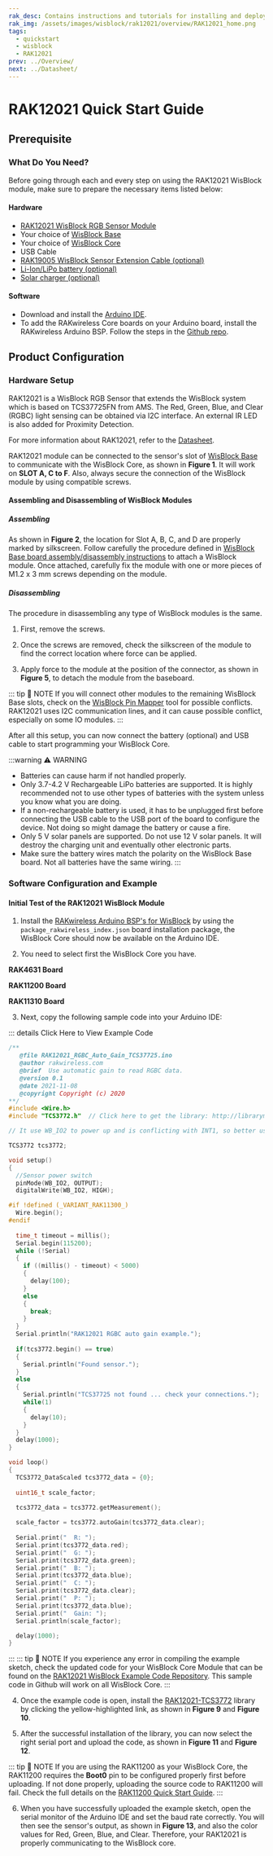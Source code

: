 ```yaml
---
rak_desc: Contains instructions and tutorials for installing and deploying your RAK12021. Instructions are written in a detailed and step-by-step manner for an easier experience in setting up your device. Aside from the hardware configuration, it also contains a software setup that includes detailed example codes that will help you get started.
rak_img: /assets/images/wisblock/rak12021/overview/RAK12021_home.png
tags:
  - quickstart
  - wisblock
  - RAK12021
prev: ../Overview/ 
next: ../Datasheet/ 
---
```


# RAK12021 Quick Start Guide
## Prerequisite

### What Do You Need?

Before going through each and every step on using the RAK12021 WisBlock module, make sure to prepare the necessary items listed below:

#### Hardware

- [RAK12021 WisBlock RGB Sensor Module](https://store.rakwireless.com/products/rak12021-wisblock-rgb-sensor?utm_source=RAK12021&utm_medium=Document&utm_campaign=BuyFromStore)
- Your choice of [WisBlock Base](https://store.rakwireless.com/collections/wisblock-base) 
- Your choice of [WisBlock Core](https://store.rakwireless.com/collections/wisblock-core)
- USB Cable
- [RAK19005 WisBlock Sensor Extension Cable (optional)](https://store.rakwireless.com/products/fpc-extension-cable-for-slot-a-to-d-rak19005)
- [Li-Ion/LiPo battery (optional)](https://store.rakwireless.com/collections/wisblock-accessory/products/battery-connector-cable)
- [Solar charger (optional)](https://store.rakwireless.com/collections/wisblock-accessory/products/solar-panel-connector-cable)

#### Software

- Download and install the [Arduino IDE](https://www.arduino.cc/en/Main/Software).
- To add the RAKwireless Core boards on your Arduino board, install the RAKwireless Arduino BSP. Follow the steps in the [Github repo](https://github.com/RAKWireless/RAKwireless-Arduino-BSP-Index).

## Product Configuration

### Hardware Setup

RAK12021 is a WisBlock RGB Sensor that extends the WisBlock system which is based on TCS37725FN from AMS. The Red, Green, Blue, and Clear (RGBC) light sensing can be obtained via I2C interface. An external IR LED is also added for Proximity Detection.

For more information about RAK12021, refer to the [Datasheet](../Datasheet/).

RAK12021 module can be connected to the sensor's slot of [WisBlock Base](https://docs.rakwireless.com/Product-Categories/WisBlock/#wisblock-base) to communicate with the WisBlock Core, as shown in **Figure 1**. It will work on **SLOT A, C to F**. Also, always secure the connection of the WisBlock module by using compatible screws.

<rk-img
  src="/assets/images/wisblock/rak12021/quickstart/rak12021-assembly.png"
  width="80%"
  caption="RAK12021 connection to WisBlock Base"
/>


#### Assembling and Disassembling of WisBlock Modules

##### Assembling

As shown in **Figure 2**, the location for Slot A, B, C, and D are properly marked by silkscreen. Follow carefully the procedure defined in [WisBlock Base board assembly/disassembly instructions](https://docs.rakwireless.com/Knowledge-Hub/Learn/RAK5005-O-Baseboard-Installation-Guide/) to attach a WisBlock module. Once attached, carefully fix the module with one or more pieces of M1.2 x 3&nbsp;mm screws depending on the module.

<rk-img
  src="/assets/images/wisblock/rak12021/quickstart/mounting-mechanism.png"
  width="50%"
  caption="RAK12021 connection to WisBlock Base"
/>

##### Disassembling

The procedure in disassembling any type of WisBlock modules is the same. 

1. First, remove the screws.  

<rk-img
  src="/assets/images/wisblock/rak12021/quickstart/removing-screws.png"
  width="70%"
  caption="Removing screws from the WisBlock module"
/>

2. Once the screws are removed, check the silkscreen of the module to find the correct location where force can be applied.

<rk-img
  src="/assets/images/wisblock/rak12021/quickstart/detaching-silkscreen.png"
  width="70%"
  caption="Detaching silkscreen on the WisBlock module"
/>

3. Apply force to the module at the position of the connector, as shown in **Figure 5**, to detach the module from the baseboard.

<rk-img
  src="/assets/images/wisblock/rak12021/quickstart/detaching-module.png"
  width="70%"
  caption="Applying even forces on the proper location of a WisBlock module"
/>

::: tip 📝 NOTE
If you will connect other modules to the remaining WisBlock Base slots, check on the [WisBlock Pin Mapper](https://docs.rakwireless.com/Knowledge-Hub/Pin-Mapper/) tool for possible conflicts. RAK12021 uses I2C communication lines, and it can cause possible conflict, especially on some IO modules. 
:::


After all this setup, you can now connect the battery (optional) and USB cable to start programming your WisBlock Core.

:::warning ⚠️ WARNING
- Batteries can cause harm if not handled properly.
- Only 3.7-4.2&nbsp;V Rechargeable LiPo batteries are supported. It is highly recommended not to use other types of batteries with the system unless you know what you are doing.
- If a non-rechargeable battery is used, it has to be unplugged first before connecting the USB cable to the USB port of the board to configure the device. Not doing so might damage the battery or cause a fire.
- Only 5&nbsp;V solar panels are supported. Do not use 12&nbsp;V solar panels. It will destroy the charging unit and eventually other electronic parts.
- Make sure the battery wires match the polarity on the WisBlock Base board. Not all batteries have the same wiring.
:::

### Software Configuration and Example

#### Initial Test of the RAK12021 WisBlock Module

1. Install the [RAKwireless Arduino BSP's for WisBlock](https://github.com/RAKWireless/RAKwireless-Arduino-BSP-Index) by using the `package_rakwireless_index.json` board installation package, the WisBlock Core should now be available on the Arduino IDE.

2. You need to select first the WisBlock Core you have.

**RAK4631 Board**

<rk-img
  src="/assets/images/wisblock/rak12021/quickstart/rak4631-board.png"
  width="100%"
  caption="Selecting RAK4631 as WisBlock Core"
/>

**RAK11200 Board**

<rk-img
  src="/assets/images/wisblock/rak12021/quickstart/rak11200-board.png"
  width="100%"
  caption="Selecting RAK11200 as WisBlock Core"
/>

**RAK11310 Board**

<rk-img
  src="/assets/images/wisblock/rak12021/quickstart/rak11310-board.png"
  width="100%"
  caption="Selecting RAK11310 as WisBlock Core"
/>

3. Next, copy the following sample code into your Arduino IDE:

::: details Click Here to View Example Code
```c
/**
   @file RAK12021_RGBC_Auto_Gain_TCS37725.ino
   @author rakwireless.com
   @brief  Use automatic gain to read RGBC data.
   @version 0.1
   @date 2021-11-08
   @copyright Copyright (c) 2020
**/
#include <Wire.h>
#include "TCS3772.h"  // Click here to get the library: http://librarymanager/All#TCS37725

// It use WB_IO2 to power up and is conflicting with INT1, so better use in SlotA/SlotC/SlotD.

TCS3772 tcs3772;

void setup() 
{
  //Sensor power switch
  pinMode(WB_IO2, OUTPUT);
  digitalWrite(WB_IO2, HIGH);

#if !defined (_VARIANT_RAK11300_) 
  Wire.begin();
#endif
  
  time_t timeout = millis();
  Serial.begin(115200);
  while (!Serial)
  {
    if ((millis() - timeout) < 5000)
    {
      delay(100);
    }
    else
    {
      break;
    }
  }
  Serial.println("RAK12021 RGBC auto gain example.");
  
  if(tcs3772.begin() == true)
  {
    Serial.println("Found sensor.");
  }
  else
  {
    Serial.println("TCS37725 not found ... check your connections.");
    while(1)
    {
      delay(10);  
    }
  }
  delay(1000);
}

void loop() 
{  
  TCS3772_DataScaled tcs3772_data = {0};
  
  uint16_t scale_factor;
  
  tcs3772_data = tcs3772.getMeasurement();

  scale_factor = tcs3772.autoGain(tcs3772_data.clear);
  
  Serial.print("  R: ");
  Serial.print(tcs3772_data.red);
  Serial.print("  G: ");
  Serial.print(tcs3772_data.green);
  Serial.print("  B: ");
  Serial.print(tcs3772_data.blue);
  Serial.print("  C: ");
  Serial.print(tcs3772_data.clear);
  Serial.print("  P: ");
  Serial.print(tcs3772_data.blue);
  Serial.print("  Gain: ");
  Serial.println(scale_factor);

  delay(1000);
}

```
:::
::: tip 📝 NOTE
If you experience any error in compiling the example sketch, check the updated code for your WisBlock Core Module that can be found on the [RAK12021 WisBlock Example Code Repository](https://github.com/RAKWireless/WisBlock/tree/master/examples/common/sensors/RAK12021_RGBC_TCS37725). This sample code in Github will work on all WisBlock Core.
:::

4. Once the example code is open, install the [RAK12021-TCS3772](https://github.com/RAKWireless/RAK12021-TCS37725) library by clicking the yellow-highlighted link, as shown in **Figure 9** and **Figure 10**.

<rk-img
  src="/assets/images/wisblock/rak12021/quickstart/rak12021-lib.png"
  width="100%"
  caption="Accessing the library used for RAK12021 Module"
/>

<rk-img
  src="/assets/images/wisblock/rak12021/quickstart/rak12021-libinstall.png"
  width="65%"
  caption="Installing the compatible library for RAK12021 Module"
/>


5. After the successful installation of the library, you can now select the right serial port and upload the code, as shown in **Figure 11** and **Figure 12**.

::: tip 📝 NOTE
If you are using the RAK11200 as your WisBlock Core, the RAK11200 requires the **Boot0** pin to be configured properly first before uploading. If not done properly, uploading the source code to RAK11200 will fail. Check the full details on the [RAK11200 Quick Start Guide](https://docs.rakwireless.com/Product-Categories/WisBlock/RAK11200/Quickstart/#uploading-to-wisblock).
:::

<rk-img
  src="/assets/images/wisblock/rak12021/quickstart/rak4631-selectport.png"
  width="100%"
  caption="Selecting the correct Serial Port"
/>

<rk-img
  src="/assets/images/wisblock/rak12021/quickstart/rak4631-upload.png"
  width="100%"
  caption="Uploading the RAK12021 example code"
/>

6. When you have successfully uploaded the example sketch, open the serial monitor of the Arduino IDE and set the baud rate correctly. You will then see the sensor's output, as shown in **Figure 13**, and also the color values for Red, Green, Blue, and Clear. Therefore, your RAK12021 is properly communicating to the WisBlock core. 

<rk-img
  src="/assets/images/wisblock/rak12021/quickstart/rak12021-logs.png"
  width="60%"
  caption="RAK12021 RGB Sensor serial readings"
/>